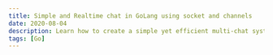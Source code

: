 ```yaml
---
title: Simple and Realtime chat in GoLang using socket and channels
date: 2020-08-04
description: Learn how to create a simple yet efficient multi-chat system in GoLang
tags: [Go]
---
```

